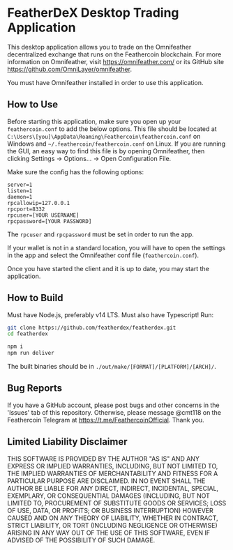 # FeatherDeX Desktop Trading Application

This desktop application allows you to trade on the Omnifeather decentralized exchange that runs on the Feathercoin blockchain. For more information on Omnifeather, visit https://omnifeather.com/ or its GitHub site https://github.com/OmniLayer/omnifeather.

You must have Omnifeather installed in order to use this application.

## How to Use

Before starting this application, make sure you open up your `feathercoin.conf` to add the below options. This file should be located at `C:\Users\[you]\AppData\Roaming\Feathercoin\feathercoin.conf` on Windows and `~/.feathercoin/feathercoin.conf` on Linux. If you are running the GUI, an easy way to find this file is by opening Omnifeather, then clicking Settings -> Options... -> Open Configuration File.

Make sure the config has the following options:

```
server=1
listen=1
daemon=1
rpcallowip=127.0.0.1
rpcport=8332
rpcuser=[YOUR USERNAME]
rpcpassword=[YOUR PASSWORD]
```

The `rpcuser` and `rpcpassword` must be set in order to run the app.

If your wallet is not in a standard location, you will have to open the settings in the app and select the Omnifeather conf file (`feathercoin.conf`).

Once you have started the client and it is up to date, you may start the application.

## How to Build

Must have Node.js, preferably v14 LTS. Must also have Typescript! Run:

```bash
git clone https://github.com/featherdex/featherdex.git
cd featherdex
```

```bash
npm i
npm run deliver
```

The built binaries should be in `./out/make/[FORMAT]/[PLATFORM]/[ARCH]/`.

## Bug Reports

If you have a GitHub account, please post bugs and other concerns in the 'Issues' tab of this repository. Otherwise, please message @cmt118 on the Feathercoin Telegram at https://t.me/FeathercoinOfficial. Thank you.

## Limited Liability Disclaimer

THIS SOFTWARE IS PROVIDED BY THE AUTHOR
"AS IS" AND ANY EXPRESS OR IMPLIED WARRANTIES,
INCLUDING, BUT NOT LIMITED TO, THE IMPLIED WARRANTIES OF
MERCHANTABILITY AND FITNESS FOR A PARTICULAR PURPOSE ARE
DISCLAIMED. IN NO EVENT SHALL THE AUTHOR BE LIABLE FOR
ANY DIRECT, INDIRECT, INCIDENTAL, SPECIAL, EXEMPLARY, OR
CONSEQUENTIAL DAMAGES (INCLUDING, BUT NOT LIMITED TO,
PROCUREMENT OF SUBSTITUTE GOODS OR SERVICES; LOSS OF
USE, DATA, OR PROFITS; OR BUSINESS INTERRUPTION) HOWEVER
CAUSED AND ON ANY THEORY OF LIABILITY, WHETHER IN
CONTRACT, STRICT LIABILITY, OR TORT (INCLUDING
NEGLIGENCE OR OTHERWISE) ARISING IN ANY WAY OUT OF THE
USE OF THIS SOFTWARE, EVEN IF ADVISED OF THE POSSIBILITY
OF SUCH DAMAGE.
